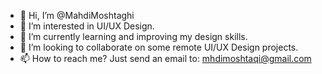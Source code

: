 - 👋 Hi, I’m @MahdiMoshtaghi
- 👀 I’m interested in UI/UX Design.
- 🌱 I’m currently learning and improving my design skills.
- 💞️ I’m looking to collaborate on some remote UI/UX Design projects.
- 📫 How to reach me? Just send an email to: mhdimoshtaqi@gmail.com

<!---
MahdiMoshtaghi/MahdiMoshtaghi is a ✨ special ✨ repository because its `README.md` (this file) appears on your GitHub profile.
You can click the Preview link to take a look at your changes.
--->
